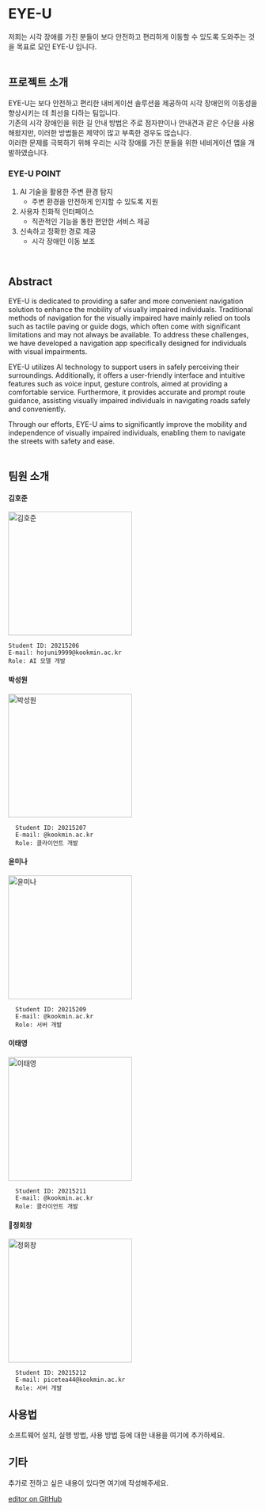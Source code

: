 # EYE-U 
저희는 시각 장애를 가진 분들이 보다 안전하고 편리하게 이동할 수 있도록 도와주는 것을 목표로 모인 EYE-U 입니다. <br><br>

## 프로젝트 소개
EYE-U는 보다 안전하고 편리한 내비게이션 솔루션을 제공하여 시각 장애인의 이동성을 향상시키는 데 최선을 다하는 팀입니다. <br>
기존의 시각 장애인을 위한 길 안내 방법은 주로 점자판이나 안내견과 같은 수단을 사용해왔지만, 이러한 방법들은 제약이 많고 부족한 경우도 많습니다.  <br>
이러한 문제를 극복하기 위해 우리는 시각 장애를 가진 분들을 위한 네비게이션 앱을 개발하였습니다. <br>

### EYE-U POINT 
1. AI 기술을 활용한 주변 환경 탐지
   - 주변 환경을 안전하게 인지할 수 있도록 지원
2. 사용자 친화적 인터페이스
   - 직관적인 기능을 통한 편안한 서비스 제공
3. 신속하고 정확한 경로 제공
   - 시각 장애인 이동 보조 
<br>

## Abstract
EYE-U is dedicated to providing a safer and more convenient navigation solution to enhance the mobility of visually impaired individuals. Traditional methods of navigation for the visually impaired have mainly relied on tools such as tactile paving or guide dogs, which often come with significant limitations and may not always be available. To address these challenges, we have developed a navigation app specifically designed for individuals with visual impairments.

EYE-U utilizes AI technology to support users in safely perceiving their surroundings. Additionally, it offers a user-friendly interface and intuitive features such as voice input, gesture controls, aimed at providing a comfortable service. Furthermore, it provides accurate and prompt route guidance, assisting visually impaired individuals in navigating roads safely and conveniently.

Through our efforts, EYE-U aims to significantly improve the mobility and independence of visually impaired individuals, enabling them to navigate the streets with safety and ease.
<br>
<br>

## 팀원 소개 

#### 김호준
<img src="https://github.com/kookmin-sw/cap-template/assets/143046108/b0949a2a-ae7e-4b83-9d3f-23647e28baaa" alt="김호준" width="250" height="250"><br>

~~~
Student ID: 20215206 
E-mail: hojuni9999@kookmin.ac.kr
Role: AI 모델 개발
~~~

#### 박성원
<img src="https://github.com/kookmin-sw/cap-template/assets/143046108/e3fe41e4-f1e0-480b-b173-e5ee848cd0a9" alt="박성원" width="250" height="250"><br>

~~~
  Student ID: 20215207
  E-mail: @kookmin.ac.kr
  Role: 클라이언트 개발
~~~

#### 윤미나
<img src="https://github.com/kookmin-sw/cap-template/assets/143046108/31d6ada5-6ecf-4037-960a-828bf150ceb5" alt="윤미나" width="250" height="250"><br>
~~~
  Student ID: 20215209
  E-mail: @kookmin.ac.kr
  Role: 서버 개발
~~~

#### 이태영
<img src="https://github.com/kookmin-sw/capstone-2024-23/assets/143046108/3b2421a0-ef58-44a4-aba9-a56e007305ca)" alt="이태영" width="250" height="250"><br>
~~~
  Student ID: 20215211
  E-mail: @kookmin.ac.kr
  Role: 클라이언트 개발
~~~

#### 정회창
<img src="https://github.com/kookmin-sw/cap-template/assets/143046108/3dc63412-4be3-4e65-b36a-1d9a0fa2df05" alt="정회창" width="250" height="250"><br>
~~~
  Student ID: 20215212
  E-mail: picetea44@kookmin.ac.kr 
  Role: 서버 개발
~~~

## 사용법
소프트웨어 설치, 실행 방법, 사용 방법 등에 대한 내용을 여기에 추가하세요.

## 기타
추가로 전하고 싶은 내용이 있다면 여기에 작성해주세요.

[editor on GitHub](https://github.com/kookmin-sw/cap-template/edit/master/index.md)

